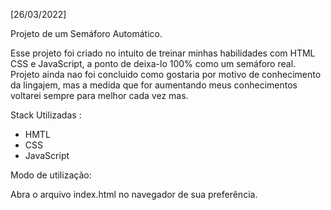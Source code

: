 [26/03/2022]

Projeto de um Semáforo Automático.

Esse projeto foi criado no intuito de treinar minhas habilidades com HTML CSS e JavaScript,
a ponto de deixa-lo 100% como um semáforo real.
Projeto ainda nao foi concluido como gostaria por motivo de conhecimento da lingajem, mas a 
medida que for aumentando meus conhecimentos voltarei sempre para melhor cada vez mas.

Stack Utilizadas :
- HMTL
- CSS
- JavaScript

Modo de utilização:

Abra o arquivo index.html no navegador de sua preferência.

